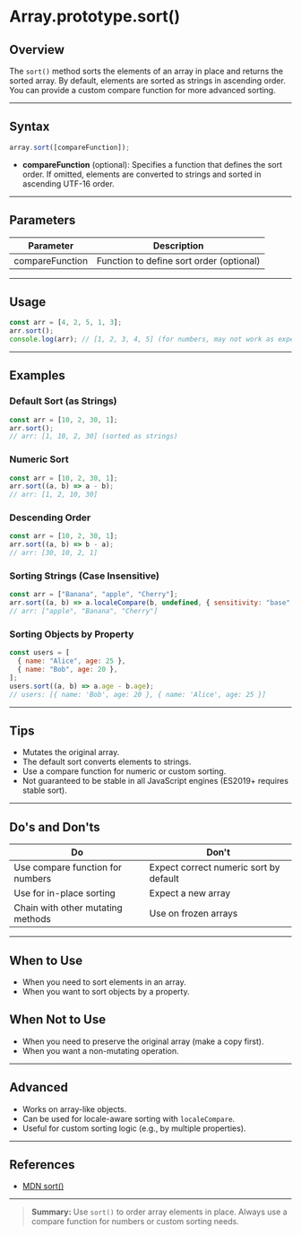 # Array.prototype.sort()

## Overview

The `sort()` method sorts the elements of an array in place and returns the sorted array. By default, elements are sorted as strings in ascending order. You can provide a custom compare function for more advanced sorting.

---

## Syntax

```js
array.sort([compareFunction]);
```

- **compareFunction** (optional): Specifies a function that defines the sort order. If omitted, elements are converted to strings and sorted in ascending UTF-16 order.

---

## Parameters

| Parameter       | Description                              |
| --------------- | ---------------------------------------- |
| compareFunction | Function to define sort order (optional) |

---

## Usage

```js
const arr = [4, 2, 5, 1, 3];
arr.sort();
console.log(arr); // [1, 2, 3, 4, 5] (for numbers, may not work as expected without compareFunction)
```

---

## Examples

### Default Sort (as Strings)

```js
const arr = [10, 2, 30, 1];
arr.sort();
// arr: [1, 10, 2, 30] (sorted as strings)
```

### Numeric Sort

```js
const arr = [10, 2, 30, 1];
arr.sort((a, b) => a - b);
// arr: [1, 2, 10, 30]
```

### Descending Order

```js
const arr = [10, 2, 30, 1];
arr.sort((a, b) => b - a);
// arr: [30, 10, 2, 1]
```

### Sorting Strings (Case Insensitive)

```js
const arr = ["Banana", "apple", "Cherry"];
arr.sort((a, b) => a.localeCompare(b, undefined, { sensitivity: "base" }));
// arr: ["apple", "Banana", "Cherry"]
```

### Sorting Objects by Property

```js
const users = [
  { name: "Alice", age: 25 },
  { name: "Bob", age: 20 },
];
users.sort((a, b) => a.age - b.age);
// users: [{ name: 'Bob', age: 20 }, { name: 'Alice', age: 25 }]
```

---

## Tips

- Mutates the original array.
- The default sort converts elements to strings.
- Use a compare function for numeric or custom sorting.
- Not guaranteed to be stable in all JavaScript engines (ES2019+ requires stable sort).

---

## Do's and Don'ts

| Do                                | Don't                                  |
| --------------------------------- | -------------------------------------- |
| Use compare function for numbers  | Expect correct numeric sort by default |
| Use for in-place sorting          | Expect a new array                     |
| Chain with other mutating methods | Use on frozen arrays                   |

---

## When to Use

- When you need to sort elements in an array.
- When you want to sort objects by a property.

## When Not to Use

- When you need to preserve the original array (make a copy first).
- When you want a non-mutating operation.

---

## Advanced

- Works on array-like objects.
- Can be used for locale-aware sorting with `localeCompare`.
- Useful for custom sorting logic (e.g., by multiple properties).

---

## References

- [MDN sort()](https://developer.mozilla.org/en-US/docs/Web/JavaScript/Reference/Global_Objects/Array/sort)

---

> **Summary:**
> Use `sort()` to order array elements in place. Always use a compare function for numbers or custom sorting needs.
